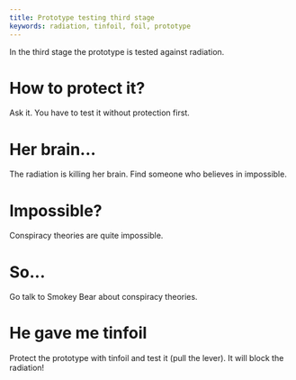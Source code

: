 ```yaml
---
title: Prototype testing third stage
keywords: radiation, tinfoil, foil, prototype
---
```


In the third stage the prototype is tested against radiation.

# How to protect it?
Ask it. You have to test it without protection first.

# Her brain...
The radiation is killing her brain. Find someone who believes in impossible.

# Impossible?
Conspiracy theories are quite impossible.

# So...
Go talk to Smokey Bear about conspiracy theories.

# He gave me tinfoil
Protect the prototype with tinfoil and test it (pull the lever). It will block the radiation!
